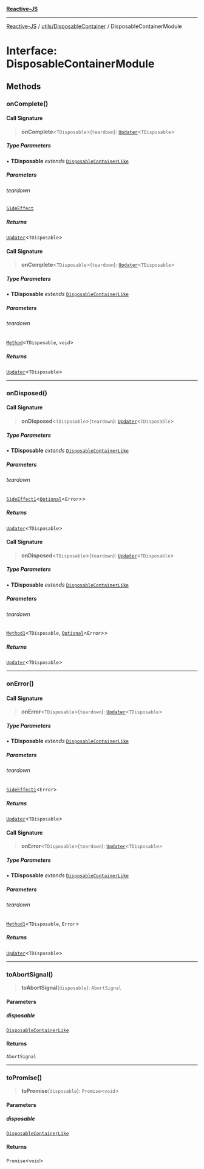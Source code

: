 [**Reactive-JS**](../../../README.md)

***

[Reactive-JS](../../../README.md) / [utils/DisposableContainer](../README.md) / DisposableContainerModule

# Interface: DisposableContainerModule

## Methods

### onComplete()

#### Call Signature

> **onComplete**\<`TDisposable`\>(`teardown`): [`Updater`](../../../functions/type-aliases/Updater.md)\<`TDisposable`\>

##### Type Parameters

• **TDisposable** *extends* [`DisposableContainerLike`](../../interfaces/DisposableContainerLike.md)

##### Parameters

###### teardown

[`SideEffect`](../../../functions/type-aliases/SideEffect.md)

##### Returns

[`Updater`](../../../functions/type-aliases/Updater.md)\<`TDisposable`\>

#### Call Signature

> **onComplete**\<`TDisposable`\>(`teardown`): [`Updater`](../../../functions/type-aliases/Updater.md)\<`TDisposable`\>

##### Type Parameters

• **TDisposable** *extends* [`DisposableContainerLike`](../../interfaces/DisposableContainerLike.md)

##### Parameters

###### teardown

[`Method`](../../../functions/type-aliases/Method.md)\<`TDisposable`, `void`\>

##### Returns

[`Updater`](../../../functions/type-aliases/Updater.md)\<`TDisposable`\>

***

### onDisposed()

#### Call Signature

> **onDisposed**\<`TDisposable`\>(`teardown`): [`Updater`](../../../functions/type-aliases/Updater.md)\<`TDisposable`\>

##### Type Parameters

• **TDisposable** *extends* [`DisposableContainerLike`](../../interfaces/DisposableContainerLike.md)

##### Parameters

###### teardown

[`SideEffect1`](../../../functions/type-aliases/SideEffect1.md)\<[`Optional`](../../../functions/type-aliases/Optional.md)\<`Error`\>\>

##### Returns

[`Updater`](../../../functions/type-aliases/Updater.md)\<`TDisposable`\>

#### Call Signature

> **onDisposed**\<`TDisposable`\>(`teardown`): [`Updater`](../../../functions/type-aliases/Updater.md)\<`TDisposable`\>

##### Type Parameters

• **TDisposable** *extends* [`DisposableContainerLike`](../../interfaces/DisposableContainerLike.md)

##### Parameters

###### teardown

[`Method1`](../../../functions/type-aliases/Method1.md)\<`TDisposable`, [`Optional`](../../../functions/type-aliases/Optional.md)\<`Error`\>\>

##### Returns

[`Updater`](../../../functions/type-aliases/Updater.md)\<`TDisposable`\>

***

### onError()

#### Call Signature

> **onError**\<`TDisposable`\>(`teardown`): [`Updater`](../../../functions/type-aliases/Updater.md)\<`TDisposable`\>

##### Type Parameters

• **TDisposable** *extends* [`DisposableContainerLike`](../../interfaces/DisposableContainerLike.md)

##### Parameters

###### teardown

[`SideEffect1`](../../../functions/type-aliases/SideEffect1.md)\<`Error`\>

##### Returns

[`Updater`](../../../functions/type-aliases/Updater.md)\<`TDisposable`\>

#### Call Signature

> **onError**\<`TDisposable`\>(`teardown`): [`Updater`](../../../functions/type-aliases/Updater.md)\<`TDisposable`\>

##### Type Parameters

• **TDisposable** *extends* [`DisposableContainerLike`](../../interfaces/DisposableContainerLike.md)

##### Parameters

###### teardown

[`Method1`](../../../functions/type-aliases/Method1.md)\<`TDisposable`, `Error`\>

##### Returns

[`Updater`](../../../functions/type-aliases/Updater.md)\<`TDisposable`\>

***

### toAbortSignal()

> **toAbortSignal**(`disposable`): `AbortSignal`

#### Parameters

##### disposable

[`DisposableContainerLike`](../../interfaces/DisposableContainerLike.md)

#### Returns

`AbortSignal`

***

### toPromise()

> **toPromise**(`disposable`): `Promise`\<`void`\>

#### Parameters

##### disposable

[`DisposableContainerLike`](../../interfaces/DisposableContainerLike.md)

#### Returns

`Promise`\<`void`\>
